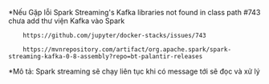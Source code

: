 
*Nếu Gặp lỗi Spark Streaming's Kafka libraries not found in class path #743 chưa add thư viện Kafka vào Spark 

        https://github.com/jupyter/docker-stacks/issues/743

        https://mvnrepository.com/artifact/org.apache.spark/spark-streaming-kafka-0-8-assembly?repo=bt-palantir-releases


*Mô tả: Spark streaming sẽ chạy liên tục khi có message tới sẽ đọc và xử lý 

